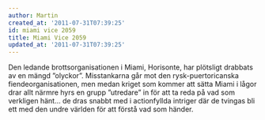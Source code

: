 ```yaml
---
author: Martin
created_at: '2011-07-31T07:39:25'
id: miami vice 2059
title: Miami Vice 2059
updated_at: '2011-07-31T07:39:25'
---
```

Den ledande brottsorganisationen i Miami, Horisonte, har plötsligt drabbats av en mängd ”olyckor”. Misstankarna går mot den rysk-puertoricanska fiendeorganisationen, men medan kriget som kommer att sätta Miami i lågor drar allt närmre hyrs en grupp ”utredare” in för att ta reda på vad som verkligen hänt… de dras snabbt med i actionfyllda intriger där de tvingas bli ett med den undre världen för att förstå vad som händer.